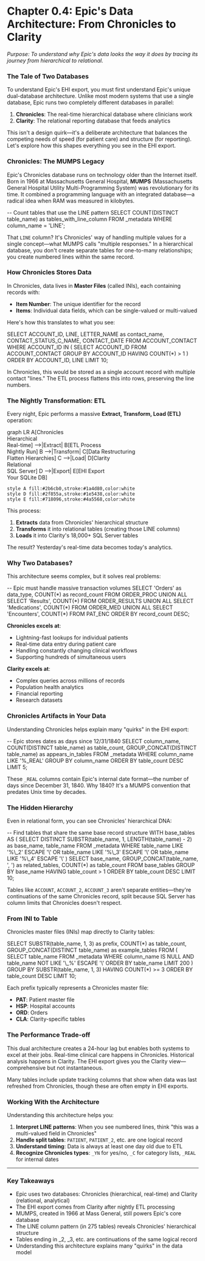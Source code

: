 # Chapter 0.4: Epic's Data Architecture: From Chronicles to Clarity

*Purpose: To understand why Epic's data looks the way it does by tracing its journey from hierarchical to relational.*

### The Tale of Two Databases

To understand Epic's EHI export, you must first understand Epic's unique dual-database architecture. Unlike most modern systems that use a single database, Epic runs two completely different databases in parallel:

1. **Chronicles**: The real-time hierarchical database where clinicians work
2. **Clarity**: The relational reporting database that feeds analytics

This isn't a design quirk—it's a deliberate architecture that balances the competing needs of speed (for patient care) and structure (for reporting). Let's explore how this shapes everything you see in the EHI export.

### Chronicles: The MUMPS Legacy

Epic's Chronicles database runs on technology older than the Internet itself. Born in 1966 at Massachusetts General Hospital, **MUMPS** (Massachusetts General Hospital Utility Multi-Programming System) was revolutionary for its time. It combined a programming language with an integrated database—a radical idea when RAM was measured in kilobytes.

<example-query description="See evidence of hierarchical data in relational form">
-- Count tables that use the LINE pattern
SELECT COUNT(DISTINCT table_name) as tables_with_line_column
FROM _metadata
WHERE column_name = 'LINE';
</example-query>

That `LINE` column? It's Chronicles' way of handling multiple values for a single concept—what MUMPS calls "multiple responses." In a hierarchical database, you don't create separate tables for one-to-many relationships; you create numbered lines within the same record.

### How Chronicles Stores Data

In Chronicles, data lives in **Master Files** (called INIs), each containing records with:
- **Item Number**: The unique identifier for the record
- **Items**: Individual data fields, which can be single-valued or multi-valued

Here's how this translates to what you see:

<example-query description="Observe hierarchical patterns in account contacts">
SELECT 
    ACCOUNT_ID,
    LINE,
    LETTER_NAME as contact_name,
    CONTACT_STATUS_C_NAME,
    CONTACT_DATE
FROM ACCOUNT_CONTACT
WHERE ACCOUNT_ID IN (
    SELECT ACCOUNT_ID 
    FROM ACCOUNT_CONTACT 
    GROUP BY ACCOUNT_ID 
    HAVING COUNT(*) > 1
)
ORDER BY ACCOUNT_ID, LINE
LIMIT 10;
</example-query>

In Chronicles, this would be stored as a single account record with multiple contact "lines." The ETL process flattens this into rows, preserving the line numbers.

### The Nightly Transformation: ETL

Every night, Epic performs a massive **Extract, Transform, Load (ETL)** operation:

<mermaid>
graph LR
    A[Chronicles<br/>Hierarchical<br/>Real-time] -->|Extract| B[ETL Process<br/>Nightly Run]
    B -->|Transform| C[Data Restructuring<br/>Flatten Hierarchies]
    C -->|Load| D[Clarity<br/>Relational<br/>SQL Server]
    D -->|Export| E[EHI Export<br/>Your SQLite DB]
    
    style A fill:#2b6cb0,stroke:#1a4d80,color:white
    style D fill:#2f855a,stroke:#1e5438,color:white
    style E fill:#718096,stroke:#4a5568,color:white
</mermaid>

This process:
1. **Extracts** data from Chronicles' hierarchical structure
2. **Transforms** it into relational tables (creating those LINE columns)
3. **Loads** it into Clarity's 18,000+ SQL Server tables

The result? Yesterday's real-time data becomes today's analytics.

### Why Two Databases?

This architecture seems complex, but it solves real problems:

<example-query description="See the scale that demands this architecture">
-- Epic must handle massive transaction volumes
SELECT 
    'Orders' as data_type, COUNT(*) as record_count FROM ORDER_PROC
UNION ALL
SELECT 'Results', COUNT(*) FROM ORDER_RESULTS
UNION ALL
SELECT 'Medications', COUNT(*) FROM ORDER_MED
UNION ALL
SELECT 'Encounters', COUNT(*) FROM PAT_ENC
ORDER BY record_count DESC;
</example-query>

**Chronicles excels at**:
- Lightning-fast lookups for individual patients
- Real-time data entry during patient care
- Handling constantly changing clinical workflows
- Supporting hundreds of simultaneous users

**Clarity excels at**:
- Complex queries across millions of records
- Population health analytics
- Financial reporting
- Research datasets

### Chronicles Artifacts in Your Data

Understanding Chronicles helps explain many "quirks" in the EHI export:

<example-query description="Discover Epic's internal date system">
-- Epic stores dates as days since 12/31/1840
SELECT 
    column_name,
    COUNT(DISTINCT table_name) as table_count,
    GROUP_CONCAT(DISTINCT table_name) as appears_in_tables
FROM _metadata
WHERE column_name LIKE '%_REAL'
GROUP BY column_name
ORDER BY table_count DESC
LIMIT 5;
</example-query>

These `_REAL` columns contain Epic's internal date format—the number of days since December 31, 1840. Why 1840? It's a MUMPS convention that predates Unix time by decades.

### The Hidden Hierarchy

Even in relational form, you can see Chronicles' hierarchical DNA:

<example-query description="Trace hierarchical relationships through shared IDs">
-- Find tables that share the same base record structure
WITH base_tables AS (
    SELECT DISTINCT 
        SUBSTR(table_name, 1, LENGTH(table_name) - 2) as base_name,
        table_name
    FROM _metadata
    WHERE table_name LIKE '%\_2' ESCAPE '\'
       OR table_name LIKE '%\_3' ESCAPE '\'
       OR table_name LIKE '%\_4' ESCAPE '\'
)
SELECT 
    base_name,
    GROUP_CONCAT(table_name, ', ') as related_tables,
    COUNT(*) as table_count
FROM base_tables
GROUP BY base_name
HAVING table_count > 1
ORDER BY table_count DESC
LIMIT 10;
</example-query>

Tables like `ACCOUNT`, `ACCOUNT_2`, `ACCOUNT_3` aren't separate entities—they're continuations of the same Chronicles record, split because SQL Server has column limits that Chronicles doesn't respect.

### From INI to Table

Chronicles master files (INIs) map directly to Clarity tables:

<example-query description="Common Epic master file prefixes">
SELECT 
    SUBSTR(table_name, 1, 3) as prefix,
    COUNT(*) as table_count,
    GROUP_CONCAT(DISTINCT table_name) as example_tables
FROM (
    SELECT table_name
    FROM _metadata
    WHERE column_name IS NULL
      AND table_name NOT LIKE '\_%' ESCAPE '\'
    ORDER BY table_name
    LIMIT 200
)
GROUP BY SUBSTR(table_name, 1, 3)
HAVING COUNT(*) >= 3
ORDER BY table_count DESC
LIMIT 10;
</example-query>

Each prefix typically represents a Chronicles master file:
- **PAT**: Patient master file
- **HSP**: Hospital accounts
- **ORD**: Orders
- **CLA**: Clarity-specific tables

### The Performance Trade-off

This dual architecture creates a 24-hour lag but enables both systems to excel at their jobs. Real-time clinical care happens in Chronicles. Historical analysis happens in Clarity. The EHI export gives you the Clarity view—comprehensive but not instantaneous.

Many tables include update tracking columns that show when data was last refreshed from Chronicles, though these are often empty in EHI exports.

### Working With the Architecture

Understanding this architecture helps you:

1. **Interpret LINE patterns**: When you see numbered lines, think "this was a multi-valued field in Chronicles"
2. **Handle split tables**: `PATIENT`, `PATIENT_2`, etc. are one logical record
3. **Understand timing**: Data is always at least one day old due to ETL
4. **Recognize Chronicles types**: `_YN` for yes/no, `_C` for category lists, `_REAL` for internal dates

---

### Key Takeaways

- Epic uses two databases: Chronicles (hierarchical, real-time) and Clarity (relational, analytical)
- The EHI export comes from Clarity after nightly ETL processing
- MUMPS, created in 1966 at Mass General, still powers Epic's core database
- The LINE column pattern (in 275 tables) reveals Chronicles' hierarchical structure
- Tables ending in _2, _3, etc. are continuations of the same logical record
- Understanding this architecture explains many "quirks" in the data model